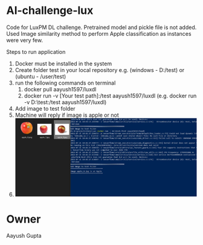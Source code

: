 # AI-challenge-lux

Code for LuxPM DL challenge. Pretrained model and pickle file is not added. 
Used Image similarity method to perform Apple classification as instances were very few.

Steps to run application
1. Docker must be installed in the system
2. Create folder test in your local repository e.g. (windows - D:/test) or (ubuntu - /user/test)
3. run the following commands on terminal
    1. docker pull aayush1597/luxdl
    2. docker run -v [Your test path]:/test aayush1597/luxdl (e.g. docker run -v D:\test:/test aayush1597/luxdl)
4. Add image to test folder
5. Machine will reply if image is apple or not
6. ![Image source](https://github.com/aayush-gupta15/AI-challenge-lux/blob/main/blob/temp.JPG?raw=true)

# Owner
Aayush Gupta
